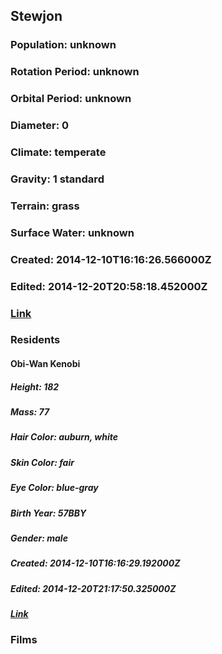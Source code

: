 ## Stewjon
### Population: unknown
### Rotation Period: unknown
### Orbital Period: unknown
### Diameter: 0
### Climate: temperate
### Gravity: 1 standard
### Terrain: grass
### Surface Water: unknown
### Created: 2014-12-10T16:16:26.566000Z
### Edited: 2014-12-20T20:58:18.452000Z
### [Link](https://swapi.dev/api/planets/20/)
### Residents
#### Obi-Wan Kenobi
##### Height: 182
##### Mass: 77
##### Hair Color: auburn, white
##### Skin Color: fair
##### Eye Color: blue-gray
##### Birth Year: 57BBY
##### Gender: male
##### Created: 2014-12-10T16:16:29.192000Z
##### Edited: 2014-12-20T21:17:50.325000Z
##### [Link](https://swapi.dev/api/people/10/)
### Films